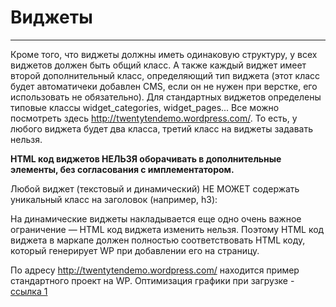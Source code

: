 # Виджеты

---

Кроме того, что виджеты должны иметь одинаковую структуру, у всех виджетов должен быть общий класс. 
А также каждый виджет имеет второй дополнительный класс, определяющий тип виджета (этот класс будет автоматичеки добавлен CMS, если он не нужен при верстке, его использовать не обязательно).
Для стандартных виджетов определены типовые классы widget_categories, widget_pages... Все можно посмотреть здесь http://twentytendemo.wordpress.com/. То есть, у любого виджета будет два класса, третий класс на виджеты задавать нельзя.

**HTML код виджетов НЕЛЬЗЯ оборачивать в дополнительные элементы, без согласования с имплементатором.**

Любой виджет (текстовый и динамический) НЕ МОЖЕТ содержать уникальный класс на заголовок (например, h3):

На динамические виджеты накладывается еще одно очень важное ограничение — HTML код виджета изменить нельзя. Поэтому HTML код виджета в маркапе должен полностью соответствовать HTML коду, который генерирует WP при добавлении его на страницу.

По адресу http://twentytendemo.wordpress.com/ находится пример стандартного проект на WP.
Оптимизация графики при загрузке - [ссылка 1](http://postovoy.net/luchshie-plaginy-wordpress--dlya-optimizacii-izobrazheniy.html)